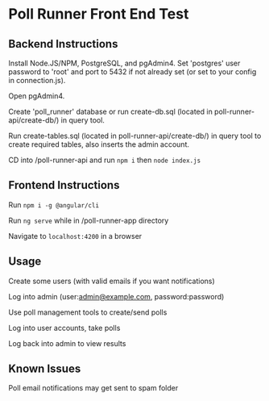 # Poll Runner Front End Test

## Backend Instructions

Install Node.JS/NPM, PostgreSQL, and pgAdmin4.
Set 'postgres' user password to 'root' and port to 5432 if not already set (or set to your config in connection.js).

Open pgAdmin4.

Create 'poll_runner' database or run create-db.sql (located in poll-runner-api/create-db/) in query tool.

Run create-tables.sql (located in poll-runner-api/create-db/) in query tool to create required tables, also inserts the admin account.

CD into /poll-runner-api and run `npm i` then `node index.js`

## Frontend Instructions

Run `npm i -g @angular/cli`

Run `ng serve` while in /poll-runner-app directory

Navigate to `localhost:4200` in a browser

## Usage

Create some users (with valid emails if you want notifications)

Log into admin (user:admin@example.com, password:password)

Use poll management tools to create/send polls

Log into user accounts, take polls

Log back into admin to view results

## Known Issues

Poll email notifications may get sent to spam folder
